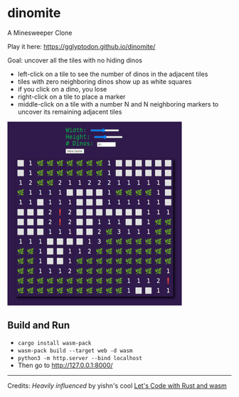 # dinomite
A Minesweeper Clone

Play it here: https://gglyptodon.github.io/dinomite/

Goal: uncover all the tiles with no hiding dinos
- left-click on a tile to see the number of dinos in the adjacent tiles
- tiles with zero neighboring dinos show up as white squares
- if you click on a dino, you lose
- right-click on a tile to place a marker
- middle-click on a tile with a number N and N neighboring markers to uncover its remaining adjacent tiles

![screenshot](img/img0.png)

## Build and Run
- ``cargo install wasm-pack``
- ``wasm-pack build --target web -d wasm``
- ``python3 -m http.server --bind localhost``
- Then go to http://127.0.0.1:8000/ 


---
Credits:
*Heavily influenced* by yishn's cool [Let's Code with Rust and wasm](https://www.youtube.com/playlist?list=PLtTT8p-gjGEdGzZ0ET2bwNnA6iP_mmmrv)
